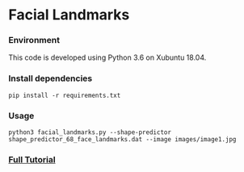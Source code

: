# Facial Landmarks

### Environment
This code is developed using Python 3.6 on Xubuntu 18.04.

### Install dependencies  
```pip install -r requirements.txt```

### Usage
```
python3 facial_landmarks.py --shape-predictor shape_predictor_68_face_landmarks.dat --image images/image1.jpg
```

### [Full Tutorial](https://www.pyimagesearch.com/2017/04/03/facial-landmarks-dlib-opencv-python/)